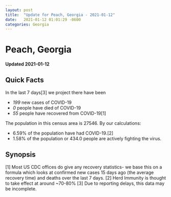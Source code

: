 ```yaml
---
layout: post
title:  "Update for Peach, Georgia - 2021-01-12"
date:   2021-01-12 01:01:29 -0600
categories: Georgia
---
```


# Peach, Georgia
#### Updated 2021-01-12

## Quick Facts

In the last 7 days[3] we project there have been
- *199* new cases of COVID-19
- *0* people have died of COVID-19
- *55* people have recovered from COVID-19[1]

The population in this census area is 27546. By our calculations:
- 6.59% of the population have had COVID-19.[2]
- 1.58% of the population or 434.0 people are actively fighting the virus.

## Synopsis




[1] Most US CDC offices do give any recovery statistics- we base this on a formula which looks at confirmed new cases
15 days ago (the average recovery time) and deaths over the last 7 days.
[2] Herd Immunity is thought to take effect at around ~70-80%
[3] Due to reporting delays, this data may be incomplete. 
    